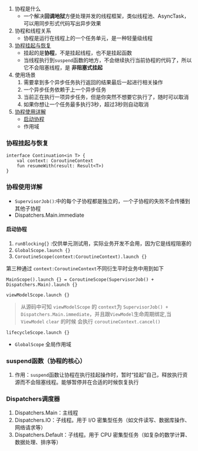 1. 协程是什么
    - 一个解决**回调地狱**方便处理并发的线程框架，类似线程池、AsyncTask，可以用同步形式代码写出异步效果
2. 协程和线程关系
    - 协程是运行在线程上的一个任务单元，是一种轻量级线程
3. [协程挂起与恢复](#suspend)
    - 挂起的是**协程**，不是挂起线程，也不是挂起函数
    - 当线程执行到`suspend`函数的地方，不会继续执行当前协程的代码了，所以它不会阻塞线程，是 **非阻塞式挂起**
4. 使用场景
    1. 需要拿到多个异步任务执行返回的结果最后一起进行相关操作
    2. 一个异步任务依赖于上一个异步任务
    3. 当前正在执行一项异步任务，但是你突然不想要它执行了，随时可以取消
    4. 如果你想让一个任务最多执行3秒，超过3秒则自动取消
5. [协程使用详解](#use_detail)
    - [启动协程](#launch)
    - 作用域

### <span id = "suspend">协程挂起与恢复</span>

```agsl
interface Continuation<in T> {
    val context: CoroutineContext
    fun resumeWith(result: Result<T>)
}
```

### <span id = "use_detail">协程使用详解</span>

- `SupervisorJob()`:中的每个子协程都是独立的，一个子协程的失败不会传播到其他子协程
- Dispatchers.Main.immediate

#### 启动协程

1. `runBlocking{}` :仅供单元测试用，实际业务开发不会用，因为它是线程阻塞的
2. `GlobalScope.launch {}`
3. `CoroutineScope(context:CoroutineContext).launch {}`

第三种通过 `context:CoroutineContext`不同衍生平时业务中用到如下

```agsl
MainScope().launch {} = CoroutineScope(SupervisorJob() + Dispatchers.Main).launch {}
```

```agsl
viewModelScope.launch {}
```
>从源码中可知 `viewModelScope` 的 `context`为 `SupervisorJob() + Dispatchers.Main.immediate`，并且跟`ViewModel`生命周期绑定,当`ViewModel` `clear` 的时候
> 会执行 `coroutineContext.cancel()`
>

```agsl
lifecycleScope.launch {}
```




- `GlobalScope` 全局作用域


### suspend函数（协程的核心）
1. 作用：`suspend`函数让协程在执行挂起操作时，暂时“挂起”自己，释放执行资源而不会阻塞线程。能够暂停并在合适的时候恢复执行


### Dispatchers调度器

1. Dispatchers.Main：主线程
2. Dispatchers.IO：子线程。用于 I/O 密集型任务（如文件读写、数据库操作、网络请求等）
3. Dispatchers.Default：子线程。用于 CPU 密集型任务（如复杂的数学计算、数据处理、排序等）